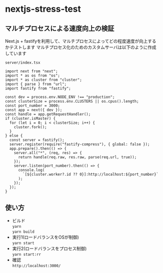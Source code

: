 # nextjs-stress-test

## マルチプロセスによる速度向上の検証

Next.js + fastifyを利用して、マルチプロセスによってどの程度速度が向上するかテストします
マルチプロセス化のためのカスタムサーバは以下のように作成しています

`server/index.tsx`

```tsx
import next from "next";
import * as os from "os";
import * as cluster from "cluster";
import { parse } from "url";
import fastify from "fastify";

const dev = process.env.NODE_ENV !== "production";
const clusterSize = process.env.CLUSTERS || os.cpus().length;
const port_number = 3000;
const app = next({ dev });
const handle = app.getRequestHandler();
if (cluster.isMaster) {
  for (let i = 0; i < clusterSize; i++) {
    cluster.fork();
  }
} else {
  const server = fastify();
  server.register(require("fastify-compress"), { global: false });
  app.prepare().then(() => {
    server.all("*", (req, res) => {
      return handle(req.raw, res.raw, parse(req.url, true));
    });
    server.listen(port_number).then(() => {
      console.log(
        `[${cluster.worker?.id ?? 0}]:http://localhost:${port_number}`
      );
    });
  });
}

```

## 使い方

- ビルド  
`yarn`  
`yarn build`  
- 実行1(ロードバランスをOSが制御)  
`yarn start`
- 実行2(ロードバランスをプロセス制御)  
`yarn start:rr`
- 確認  
`http://localhost:3000/`
